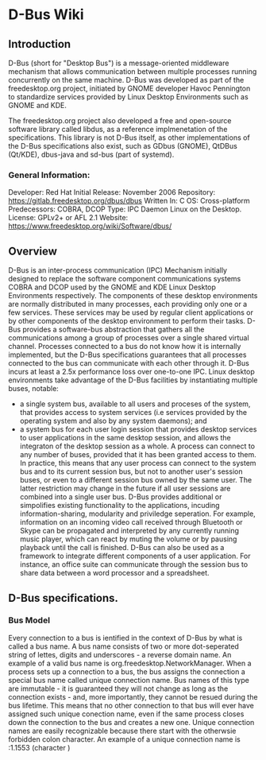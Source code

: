 # D-Bus Wiki

## Introduction
D-Bus (short for "Desktop Bus") is a message-oriented middleware mechanism that allows communication between multiple processes running concurrently on the same machine. D-Bus was developed as part of the freedesktop.org project, initiated by GNOME developer Havoc Pennington to standardize services provided by Linux Desktop Environments such as GNOME and KDE. 

The freedesktop.org project also developed a free and open-source software library called libdus, as a reference implmenetation of the specifications. This library is not D-Bus itself, as other implementations of the D-Bus specifications also exist, such as GDbus (GNOME), QtDBus (Qt/KDE), dbus-java and sd-bus (part of systemd). 

### General Information: 

Developer: Red Hat
Initial Release: November 2006
Repository: https://gitlab.freedesktop.org/dbus/dbus
Written In: C
OS: Cross-platform
Predecessors: COBRA, DCOP
Type: IPC Daemon Linux on the Desktop. 
License: GPLv2+ or AFL 2.1
Website: https://www.freedesktop.org/wiki/Software/dbus/

## Overview 

D-Bus is an inter-process communication (IPC) Mechanism initially designed to replace the software component communications systems COBRA and DCOP used by the GNOME and KDE Linux Desktop Environments respectively. The components of these desktop environments are normally distributed in many processes, each providing only one or a few services. These services may be used by regular client applications or by other components of the desktop environment to perform their tasks. 
D-Bus provides a software-bus abstraction that gathers all the communications among a group of processes over a single shared virtual channel. Processes connected to a bus do not know how it is internally implemented, but the D-Bus specifications guarantees that all processes connected to the bus can communicate with each other through it. D-Bus incurs at least a 2.5x performance loss over one-to-one IPC. 
Linux desktop environments take advantage of the D-Bus facilities by instantiating multiple buses, notable: 
* a single system bus, available to all users and proceses of the system, that provides access to system services (i.e services provided by the operating system and also by any system daemons); and 
* a system bus for each user login session that provides desktop services to user applications in the same desktop session, and allows the integraton of the desktop session as a whole. 
A process can connect to any number of buses, provided that it has been granted access to them. In practice, this means that any user process can connect to the system bus and to its current session bus, but not to another user's session buses, or even to a different session bus owned by the same user. The latter restriction may change in the future if all user sessions are combined into a single user bus. 
D-Bus provides additional or simpolifies existing functionality to the applications, incuding information-sharing, modularity and priviledge seperation. For example, information on an incoming video call received through Bluetooth or Skype can be propagated and interpreted by any currently running music player, which can react by muting the volume or by pausing playback until the call is finished. 
D-Bus can also be used as a framework to integrate different components of a user application. For instance, an office suite can communicate through the session bus to share data between a word processor and a spreadsheet. 

## D-Bus specifications. 

### Bus Model 

Every connection to a bus is ientified in the context of D-Bus by what is called a bus name. A bus name consists of two or more dot-seperated string of lettes, digits and underscores - a reverse domain name. An example of a valid bus name is org.freedesktop.NetworkManager. 
When a process sets up a connection to a bus, the bus assigns the connection a special bus name called unique connection name. Bus names of this type are immutable - it is guaranteed they will not change as long as the connection exists - and, more importantly, they cannot be resued during the bus lifetime. This means that no other connection to that bus will ever have assigned such unique conection name, even if the same process closes down the connection to the bus and creates a new one. Unique connection names are easily recognizable because there start with the otherwsie forbidden colon character. An example of a unique connection name is :1.1553 (character )
